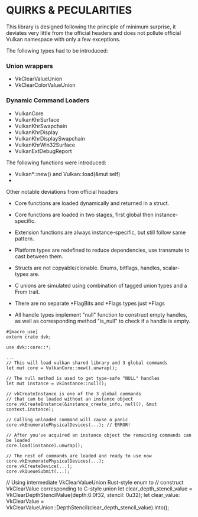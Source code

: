 # QUIRKS & PECULARITIES 

This library is designed following the principle of minimum surprise, it deviates very little from the official headers and does not pollute official Vulkan namespace with only a few exceptions.


The following types had to be introduced:

### Union wrappers
* VkClearValueUnion
* VkClearColorValueUnion 

### Dynamic Command Loaders 
* VulkanCore
* VulkanKhrSurface
* VulkanKhrSwapchain
* VulkanKhrDisplay
* VulkanKhrDisplaySwapchain
* VulkanKhrWin32Surface
* VulkanExtDebugReport

The following functions were introduced:

* Vulkan*::new() and Vulkan::load(&mut self)
*


Other notable deviations from official headers

* Core functions are loaded dynamically and returned in a struct.

* Core functions are loaded in two stages, first global then instance-specific. 

* Extension functions are always instance-specific, but still follow same pattern.

* Platform types are redefined to reduce dependencies, use transmute to cast between them.

* Structs are not copyable/clonable. Enums, bitflags, handles, scalar-types are.

* C unions are simulated using combination of tagged union types and a From trait.

* There are no separate *FlagBits and *Flags types just *Flags

* All handle types implement "null" function to construct empty handles, as well as corresponding 
method "is_null" to check if a handle is empty.

```
#[macro_use]
extern crate dvk;

use dvk::core::*;

...
// This will load vulkan shared library and 3 global commands
let mut core = VulkanCore::new().unwrap(); 

// The null method is used to get type-safe "NULL" handles
let mut instance = VkInstance::null();

// vkCreateInstance is one of the 3 global commands
// that can be loaded without an instance object
core.vkCreateInstance(&instance_create_info, null(), &mut context.instance);

// Calling unloaded command will cause a panic
core.vkEnumeratePhysicalDevices(...); // ERROR!

// After you've acquired an instance object the remaining commands can be loaded
core.load(instance).unwrap(); 

// The rest of commands are loaded and ready to use now
core.vkEnumeratePhysicalDevices(...); 
core.vkCreateDevice(...); 
core.vkQueueSubmit(...);
```

// Using intermediate VkClearValueUnion Rust-style enum to 
// construct VkClearValue corresponding to C-style union
let clear_depth_stencil_value = VkClearDepthStencilValue{depth:0.0f32, stencil: 0u32};
let clear_value: VkClearValue = VkClearValueUnion::DepthStencil(clear_depth_stencil_value).into();
